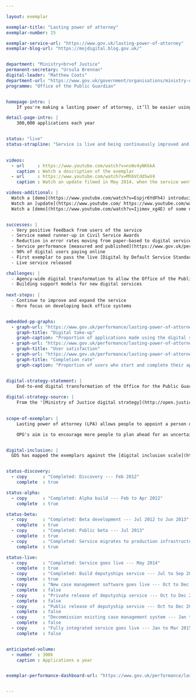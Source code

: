 ```yaml
---

layout: exemplar

exemplar-title: "Lasting power of attorney"
exemplar-number: 25

exemplar-service-url: "https://www.gov.uk/lasting-power-of-attorney"
exemplar-blog-url: "https://mojdigital.blog.gov.uk/"


department: "Ministry<br>of Justice"
permanent-secretary: "Ursula Brennan"
digital-leader: "Matthew Coats"
department-url: "https://www.gov.uk/government/organisations/ministry-of-justice"
programme: "Office of the Public Guardian"


homepage-intro: |
    If you're making a lasting power of attorney, it’ll be easier using a simple online service, helping people to plan ahead for an uncertain future

detail-page-intro: |
    300,000 applications each year


status: "live"
status-strapline: "Service is live and being continuously improved and expanded."
  

videos:
  - url     : https://www.youtube.com/watch?v=nsWv4yNKkkA
    caption : Watch a description of the exemplar
  - url     : https://www.youtube.com/watch?v=MhbVCddSwV4
    caption : Watch an update filmed in May 2014, when the service went live

videos-additional: |
  Watch a [demo](https://www.youtube.com/watch?v=Espjr6YdFh4) introducing the service, filmed July 2013.
  Watch an [update](https://www.youtube.com/ https://www.youtube.com/watch?v=3RVcK1xRwH8) showing changes to the beta service since its release, filmed December 2013
  Watch a [demo](https://www.youtube.com/watch?v=Ijimev_xg4E) of some new features, filmed January 2014


successes: |
  - Very positive feedback from users of the service
  - Service named runner-up in Civil Service Awards
  - Reduction in error rates moving from paper-based to digital service
  - Service performance [measured and published](https://www.gov.uk/performance/lasting-power-of-attorney)
  - 90% of digital users paying online
  - First exemplar to pass the live [Digital by Default Service Standard](/service-manual/digital-by-default) assessment
  - Live service released

challenges: |
  - Agency-wide digital transformation to allow the Office of the Public Guardian (OPG) to be a digital exemplar
  - Building support models for new digital services
  
next-steps: |
  - Continue to improve and expand the service
  - More focus on developing back office systems


embedded-pp-graphs:
  - graph-url: "https://www.gov.uk/performance/lasting-power-of-attorney/digital-takeup"
    graph-title: "Digital take-up"
    graph-caption: "Proportion of applications made using the digital service"
  - graph-url: "https://www.gov.uk/performance/lasting-power-of-attorney/user-satisfaction"
    graph-title: "User satisfaction"
  - graph-url: "https://www.gov.uk/performance/lasting-power-of-attorney/completion-rate"
    graph-title: "Completion rate"
    graph-caption: "Proportion of users who start and complete their application using the digital service"


digital-strategy-statement: |
    End-to-end digital transformation of the Office for the Public Guardian: this includes applications for Lasting Powers of Attorney by April 2013 and deputyships during 2013-14, and the processes that support them.
    
digital-strategy-source: |
    From the '[Ministry of Justice digital strategy](http://open.justice.gov.uk/digital-strategy/)' – December 2012
    

scope-of-exemplar: |
    Lasting power of attorney (LPA) allows people to appoint a person or persons to take decisions for them if they lose mental capacity. There are 2 types of LPA - property & finance, and health & welfare. The present system is paper based and inefficient. The transformation aims to put it online for the first time, cut costs and improve speed and accuracy.

    OPG's aim is to encourage more people to plan ahead for an uncertain future by making LPAs easier and quicker to create thus allowing citizens to choose for themselves who they would want to be making decisions on their behalf were they to lose capacity. This could also potentially mean fewer expensive applications to the Court of Protection, who would need to step in and appoint someone to manage a person's affairs if they hadn't put an LPA in place.


digital-inclusion: |
  GDS has mapped the exemplars against the [digital inclusion scale](https://www.gov.uk/government/publications/government-digital-inclusion-strategy/government-digital-inclusion-strategy#measuring-digital-exclusion) to help show where these services may be difficult for some people to use. See the  [mapping for Lasting power of attorney](https://www.gov.uk/government/publications/government-digital-inclusion-strategy/exemplar-services-and-identity-assurance-how-complex-they-are#lasting-power-of-attorney).


status-discovery:
  - copy      : "Completed: Discovery --- Feb 2012"
    complete  : true

status-alpha:
  - copy      : "Completed: Alpha build --- Feb to Apr 2012"
    complete  : true

status-beta:
  - copy      : "Completed: Beta development --- Jul 2012 to Jun 2013"
    complete  : true
  - copy      : "Completed: Public beta --- Jul 2013"
    complete  : true
  - copy      : "Completed: Service migrates to production infrastructure --- May 2014"
    complete  : true

status-live:
  - copy      : "Completed: Service goes live --- May 2014"
    complete  : true
  - copy      : "Completed: Build deputyships service --- Jul to Sep 2014"
    complete  : true
  - copy      : "New case management software goes live --- Oct to Dec 2014"
    complete  : false
  - copy      : "Private release of deputyship service --- Oct to Dec 2014"
    complete  : false
  - copy      : "Public release of deputyship service --- Oct to Dec 2014"
    complete  : false
  - copy      : "Decommission existing case management system --- Jan to Mar 2015"
    complete  : false
  - copy      : "Fully integrated service goes live --- Jan to Mar 2015"
    complete  : false


anticipated-volume:
  - number  : 300k
    caption : Applications a year


exemplar-performance-dashboard-url: "https://www.gov.uk/performance/lasting-power-of-attorney"


---
```




